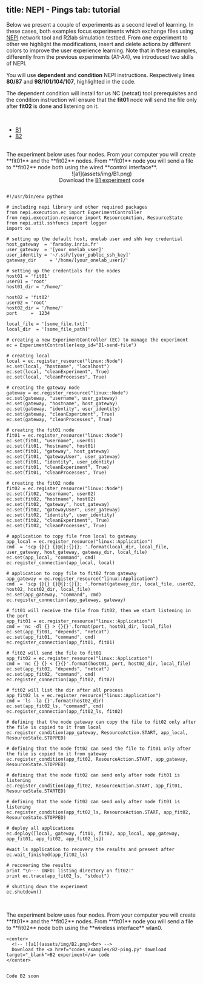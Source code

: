 title: NEPI - Pings
tab: tutorial
---
<script type="text/javascript">loadMenu();</script>

Below we present a couple of experiments as a second level of learning. In these cases, both examples focus experiments which exchange files using [NEPI](http://nepi.inria.fr/Install/WebHome) network tool and R2lab simulation testbed.
From one experiment to other we highlight the modifications, insert and delete actions by different colors to improve the user experience learning.
Note that in these examples, differently from the previous experiments (A1-A4), we introduced two skills of NEPI. 

You will use **dependent** and **condition** NEPI instructions. Respectively lines **80/87** and **98/101/104/107**, highlighted in the code.

The dependent condition will install for us NC (netcat) tool prerequisites and the condition instruction will ensure that the **fit01** node will send the file only after **fit02** is done and listening on it.

<br>

<ul id="myTabs" class="nav nav-tabs" role="tablist">
  <li role="presentation" class="active">
    <a href="#B1" id="B1-tab" role="tab" data-toggle="tab" aria-controls="B1" aria-expanded="true">B1</a>
  </li>
  <li role="presentation" class="">
    <a href="#B2" role="tab" id="B2-tab" data-toggle="tab" aria-controls="B2" aria-expanded="false">B2</a>
  </li>
</ul>

<div id="contents" class="tab-content">

<div role="tabpanel" class="tab-pane fade active in" id="B1" aria-labelledby="home-tab">
  <br/>
  The experiment below uses four nodes. From your computer you will create **fit01** and the **fit02** nodes. From **fit01** node you will send a file to **fit02** node both using the wired **control interface**.

  <center>
    ![a1](assets/img/B1.png)<br>
    Download the <a href="codes_examples/B1-send-file.py" download target="_blank">B1 experiment</a> code
  </center>
  

  <pre data-src="prism.js"  data-line="80,87,98,101,104,107" class="line-numbers"><code class="language-python">
#!/usr/bin/env python

# including nepi library and other required packages
from nepi.execution.ec import ExperimentController
from nepi.execution.resource import ResourceAction, ResourceState
from nepi.util.sshfuncs import logger
import os

# setting up the default host, onelab user and shh key credential
host_gateway  = 'faraday.inria.fr'
user_gateway  = '[your_onelab_user]'
user_identity = '~/.ssh/[your_public_ssh_key]'
gateway_dir 	= '/home/[your_onelab_user]/'

# setting up the credentials for the nodes 
host01 = 'fit01'
user01 = 'root'
host01_dir = '/home/'

host02 = 'fit02'
user02 = 'root'
host02_dir = '/home/'
port 	 =  1234

local_file = '[some_file.txt]'
local_dir  = '[some_file_path]'

# creating a new ExperimentController (EC) to manage the experiment
ec = ExperimentController(exp_id="B1-send-file")

# creating local
local = ec.register_resource("linux::Node")
ec.set(local, "hostname", "localhost")
ec.set(local, "cleanExperiment", True)
ec.set(local, "cleanProcesses", True)

# creating the gateway node
gateway = ec.register_resource("linux::Node")
ec.set(gateway, "username", user_gateway)
ec.set(gateway, "hostname", host_gateway)
ec.set(gateway, "identity", user_identity)
ec.set(gateway, "cleanExperiment", True)
ec.set(gateway, "cleanProcesses", True)

# creating the fit01 node
fit01 = ec.register_resource("linux::Node")
ec.set(fit01, "username", user01)
ec.set(fit01, "hostname", host01)
ec.set(fit01, "gateway", host_gateway)
ec.set(fit01, "gatewayUser", user_gateway)
ec.set(fit01, "identity", user_identity)
ec.set(fit01, "cleanExperiment", True)
ec.set(fit01, "cleanProcesses", True)

# creating the fit02 node 
fit02 = ec.register_resource("linux::Node")
ec.set(fit02, "username", user02)
ec.set(fit02, "hostname", host02)
ec.set(fit02, "gateway", host_gateway)
ec.set(fit02, "gatewayUser", user_gateway)
ec.set(fit02, "identity", user_identity)
ec.set(fit02, "cleanExperiment", True)
ec.set(fit02, "cleanProcesses", True)

# application to copy file from local to gateway
app_local = ec.register_resource("linux::Application")
cmd  = 'scp {}{} {}@{}:{}{}; '.format(local_dir, local_file, user_gateway, host_gateway, gateway_dir, local_file)
ec.set(app_local, "command", cmd)
ec.register_connection(app_local, local)

# application to copy file to fit02 from gateway
app_gateway = ec.register_resource("linux::Application")
cmd  = 'scp {}{} {}@{}:{}{}; '.format(gateway_dir, local_file, user02, host02, host02_dir, local_file)
ec.set(app_gateway, "command", cmd)
ec.register_connection(app_gateway, gateway)

# fit01 will receive the file from fit02, then we start listening in the port
app_fit01 = ec.register_resource("linux::Application")
cmd = 'nc -dl {} > {}{}'.format(port, host01_dir, local_file)
ec.set(app_fit01, "depends", "netcat")
ec.set(app_fit01, "command", cmd)
ec.register_connection(app_fit01, fit01)

# fit02 will send the file to fit01 
app_fit02 = ec.register_resource("linux::Application")
cmd = 'nc {} {} < {}{}'.format(host01, port, host02_dir, local_file)
ec.set(app_fit02, "depends", "netcat")
ec.set(app_fit02, "command", cmd)
ec.register_connection(app_fit02, fit02)

# fit02 will list the dir after all process 
app_fit02_ls = ec.register_resource("linux::Application")
cmd = 'ls -la {}'.format(host02_dir)
ec.set(app_fit02_ls, "command", cmd)
ec.register_connection(app_fit02_ls, fit02)

# defining that the node gateway can copy the file to fit02 only after the file is copied to it from local
ec.register_condition(app_gateway, ResourceAction.START, app_local, ResourceState.STOPPED) 

# defining that the node ftt02 can send the file to fit01 only after the file is copied to it from gateway
ec.register_condition(app_fit02, ResourceAction.START, app_gateway, ResourceState.STOPPED) 

# defining that the node fit02 can send only after node fit01 is listening
ec.register_condition(app_fit02, ResourceAction.START, app_fit01, ResourceState.STARTED)

# defining that the node fit02 can send only after node fit01 is listening
ec.register_condition(app_fit02_ls, ResourceAction.START, app_fit02, ResourceState.STOPPED) 

# deploy all applications
ec.deploy([local, gateway, fit01, fit02, app_local, app_gateway, app_fit01, app_fit02, app_fit02_ls])

#wait ls application to recovery the results and present after
ec.wait_finished(app_fit02_ls)

# recovering the results
print "\n--- INFO: listing directory on fit02:"
print ec.trace(app_fit02_ls, "stdout")

# shutting down the experiment
ec.shutdown()
  </code></pre>
  </div>
  <div role="tabpanel" class="tab-pane fade" id="B2" aria-labelledby="profile-tab">
    <br/>
    The experiment below uses four nodes. From your computer you will create **fit01** and the **fit02** nodes. From **fit01** node you will send a file to **fit02** node both using the **wireless interface** wlan0.
    
    <center>
      <!-- ![a1](assets/img/B2.png)<br> -->
      Download the <a href="codes_examples/B2-ping.py" download target="_blank">B2 experiment</a> code
    </center>
 
  <pre data-src="prism.js" data-line-edit-line="84,91,96" data-line-edit-line="" data-line-inlcude-line="" class="line-numbers"><code class="language-python">
Code B2 soon
  </code></pre>
  </div>

</div>

